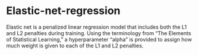 # Elastic-net-regression
Elastic net is a penalized linear regression model that includes both the L1 and L2 penalties during training. Using the terminology from “The Elements of Statistical Learning,” a hyperparameter “alpha” is provided to assign how much weight is given to each of the L1 and L2 penalties.

